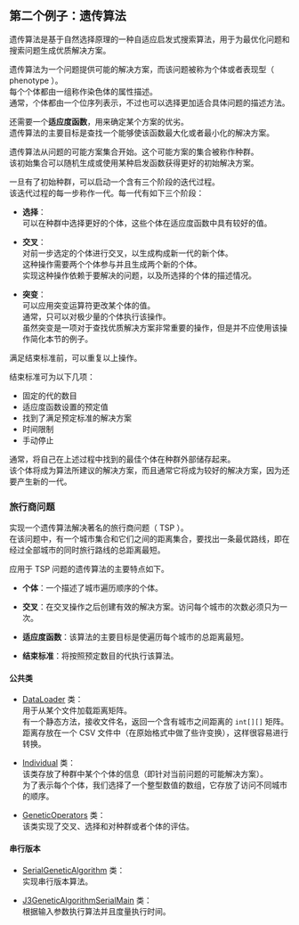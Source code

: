 ## 第二个例子：遗传算法
遗传算法是基于自然选择原理的一种自适应启发式搜索算法，用于为最优化问题和搜索问题生成优质解决方案。  

遗传算法为一个问题提供可能的解决方案，而该问题被称为个体或者表现型（ phenotype ）。  
每个个体都由一组称作染色体的属性描述。  
通常，个体都由一个位序列表示，不过也可以选择更加适合具体问题的描述方法。

还需要一个**适应度函数**，用来确定某个方案的优劣。  
遗传算法的主要目标是查找一个能够使该函数最大化或者最小化的解决方案。  

遗传算法从问题的可能方案集合开始。这个可能方案的集合被称作种群。  
该初始集合可以随机生成或使用某种启发函数获得更好的初始解决方案。

一旦有了初始种群，可以启动一个含有三个阶段的迭代过程。  
该迭代过程的每一步称作一代。每一代有如下三个阶段：
-	**选择**：  
可以在种群中选择更好的个体，这些个体在适应度函数中具有较好的值。

-	**交叉**：  
对前一步选定的个体进行交叉，以生成构成新一代的新个体。  
这种操作需要两个个体参与并且生成两个新的个体。  
实现这种操作依赖于要解决的问题，以及所选择的个体的描述情况。
-	**突变**：  
可以应用突变运算符更改某个体的值。  
通常，只可以对极少量的个体执行该操作。  
虽然突变是一项对于查找优质解决方案非常重要的操作，但是并不应使用该操作简化本节的例子。

满足结束标准前，可以重复以上操作。  

结束标准可为以下几项：
-	固定的代的数目
-	适应度函数设置的预定值
-	找到了满足预定标准的解决方案
-	时间限制
-	手动停止

通常，将自己在上述过程中找到的最佳个体在种群外部储存起来。  
该个体将成为算法所建议的解决方案，而且通常它将成为较好的解决方案，因为还要产生新的一代。  

### 旅行商问题
实现一个遗传算法解决著名的旅行商问题（ TSP ）。  
在该问题中，有一个城市集合和它们之间的距离集合，要找出一条最优路线，即在经过全部城市的同时旅行路线的总距离最短。  

应用于 TSP 问题的遗传算法的主要特点如下。
-	**个体**：一个描述了城市遍历顺序的个体。

-	**交叉**：在交叉操作之后创建有效的解决方案。访问每个城市的次数必须只为一次。
-	**适应度函数**：该算法的主要目标是使遍历每个城市的总距离最短。
-	**结束标准**：将按照预定数目的代执行该算法。

#### 公共类
-	[DataLoader](common/DataLoader.java) 类：  
用于从某个文件加载距离矩阵。  
有一个静态方法，接收文件名，返回一个含有城市之间距离的 `int[][]` 矩阵。  
距离存放在一个 CSV 文件中（在原始格式中做了些许变换），这样很容易进行转换。

-	[Individual](common/Individual.java) 类：  
该类存放了种群中某个个体的信息（即针对当前问题的可能解决方案）。  
为了表示每个个体，我们选择了一个整型数值的数组，它存放了访问不同城市的顺序。
-	[GeneticOperators](common/GeneticOperators.java) 类：  
该类实现了交叉、选择和对种群或者个体的评估。 

#### 串行版本
-	[SerialGeneticAlgorithm](SerialGeneticAlgorithm.java) 类：  
实现串行版本算法。

-	[J3GeneticAlgorithmSerialMain](J3GeneticAlgorithmSerialMain.java) 类：  
根据输入参数执行算法并且度量执行时间。


